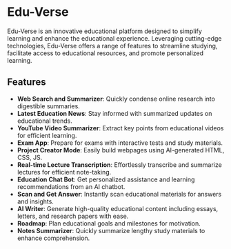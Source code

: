 # Edu-Verse

Edu-Verse is an innovative educational platform designed to simplify learning and enhance the educational experience. Leveraging cutting-edge technologies, Edu-Verse offers a range of features to streamline studying, facilitate access to educational resources, and promote personalized learning.

## Features

- **Web Search and Summarizer**: Quickly condense online research into digestible summaries.
- **Latest Education News**: Stay informed with summarized updates on educational trends.
- **YouTube Video Summarizer**: Extract key points from educational videos for efficient learning.
- **Exam App**: Prepare for exams with interactive tests and study materials.
- **Project Creator Mode**: Easily build webpages using AI-generated HTML, CSS, JS.
- **Real-time Lecture Transcription**: Effortlessly transcribe and summarize lectures for efficient note-taking.
- **Education Chat Bot**: Get personalized assistance and learning recommendations from an AI chatbot.
- **Scan and Get Answer**: Instantly scan educational materials for answers and insights.
- **AI Writer**: Generate high-quality educational content including essays, letters, and research papers with ease.
- **Roadmap**: Plan educational goals and milestones for motivation.
- **Notes Summarizer**: Quickly summarize lengthy study materials to enhance comprehension.

